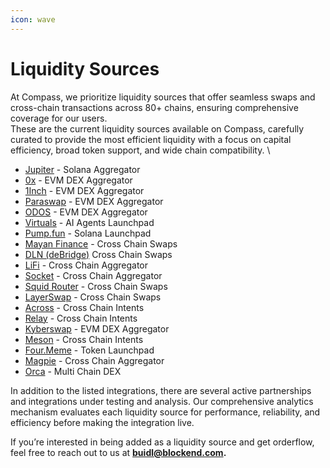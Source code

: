 ```yaml
---
icon: wave
---
```


# Liquidity Sources

At Compass, we prioritize liquidity sources that offer seamless swaps and cross-chain transactions across 80+ chains, ensuring comprehensive coverage for our users.\
These are the current liquidity sources available on Compass, carefully curated to provide the most efficient liquidity with a focus on capital efficiency, broad token support, and wide chain compatibility. \


* [Jupiter](https://jup.ag/) - Solana Aggregator
* [0x](https://0x.org/) - EVM DEX Aggregator
* [1Inch](https://1inch.io/) - EVM DEX Aggregator&#x20;
* [Paraswap](https://paraswap.io/) - EVM DEX Aggregator&#x20;
* [ODOS](https://www.odos.xyz/) - EVM DEX Aggregator&#x20;
* [Virtuals](https://www.virtuals.io/) - AI Agents Launchpad
* [Pump.fun](https://pump.fun/) - Solana Launchpad
* [Mayan Finance](https://mayan.finance/) - Cross Chain Swaps
* [DLN (deBridge)](https://dln.trade/) Cross Chain Swaps&#x20;
* [LiFi](https://li.fi/) - Cross Chain Aggregator
* [Socket](https://socket.tech/) - Cross Chain Aggregator
* [Squid Router](https://www.squidrouter.com/) - Cross Chain Swaps
* [LayerSwap](https://layerswap.io/) - Cross Chain Swaps
* [Across](https://across.to/) - Cross Chain Intents
* [Relay](https://relay.link/) - Cross Chain Intents
* [Kyberswap](https://kyberswap.com/) - EVM DEX Aggregator
* [Meson](https://meson.fi/) - Cross Chain Intents
* [Four.Meme](https://four.meme/) - Token Launchpad
* [Magpie](https://magpiefi.xyz) - Cross Chain Aggregator
* [Orca](https://www.orca.so/) - Multi Chain DEX



In addition to the listed integrations, there are several active partnerships and integrations under testing and analysis. Our comprehensive analytics mechanism evaluates each liquidity source for performance, reliability, and efficiency before making the integration live.

If you’re interested in being added as a liquidity source and get orderflow, feel free to reach out to us at **buidl@blockend.com.**

